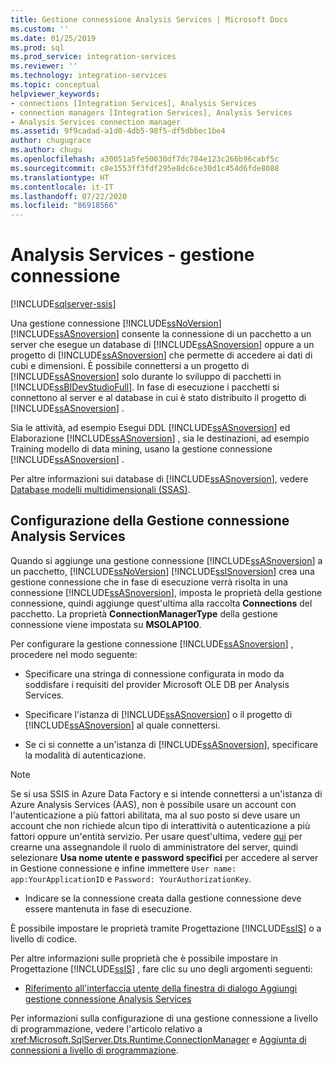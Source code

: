 ```yaml
---
title: Gestione connessione Analysis Services | Microsoft Docs
ms.custom: ''
ms.date: 01/25/2019
ms.prod: sql
ms.prod_service: integration-services
ms.reviewer: ''
ms.technology: integration-services
ms.topic: conceptual
helpviewer_keywords:
- connections [Integration Services], Analysis Services
- connection managers [Integration Services], Analysis Services
- Analysis Services connection manager
ms.assetid: 9f9cadad-a1d0-4db5-98f5-df5dbbec1be4
author: chugugrace
ms.author: chugu
ms.openlocfilehash: a30051a5fe50030df7dc784e123c266b96cabf5c
ms.sourcegitcommit: c8e1553ff3fdf295e8dc6ce30d1c454d6fde8088
ms.translationtype: HT
ms.contentlocale: it-IT
ms.lasthandoff: 07/22/2020
ms.locfileid: "86918566"
---
```

# <a name="analysis-services-connection-manager"></a>Analysis Services - gestione connessione

[!INCLUDE[sqlserver-ssis](../../includes/applies-to-version/sqlserver-ssis.md)]


  Una gestione connessione [!INCLUDE[ssNoVersion](../../includes/ssnoversion-md.md)] [!INCLUDE[ssASnoversion](../../includes/ssasnoversion-md.md)] consente la connessione di un pacchetto a un server che esegue un database di [!INCLUDE[ssASnoversion](../../includes/ssasnoversion-md.md)] oppure a un progetto di [!INCLUDE[ssASnoversion](../../includes/ssasnoversion-md.md)] che permette di accedere ai dati di cubi e dimensioni. È possibile connettersi a un progetto di [!INCLUDE[ssASnoversion](../../includes/ssasnoversion-md.md)] solo durante lo sviluppo di pacchetti in [!INCLUDE[ssBIDevStudioFull](../../includes/ssbidevstudiofull-md.md)]. In fase di esecuzione i pacchetti si connettono al server e al database in cui è stato distribuito il progetto di [!INCLUDE[ssASnoversion](../../includes/ssasnoversion-md.md)] .  
  
 Sia le attività, ad esempio Esegui DDL [!INCLUDE[ssASnoversion](../../includes/ssasnoversion-md.md)] ed Elaborazione [!INCLUDE[ssASnoversion](../../includes/ssasnoversion-md.md)] , sia le destinazioni, ad esempio Training modello di data mining, usano la gestione connessione [!INCLUDE[ssASnoversion](../../includes/ssasnoversion-md.md)] .  
  
 Per altre informazioni sui database di [!INCLUDE[ssASnoversion](../../includes/ssasnoversion-md.md)], vedere [Database modelli multidimensionali &#40;SSAS&#41;](https://docs.microsoft.com/analysis-services/multidimensional-models/multidimensional-model-databases-ssas).  
  
## <a name="configuration-of-the-analysis-services-connection-manager"></a>Configurazione della Gestione connessione Analysis Services  
 Quando si aggiunge una gestione connessione [!INCLUDE[ssASnoversion](../../includes/ssasnoversion-md.md)] a un pacchetto, [!INCLUDE[ssNoVersion](../../includes/ssnoversion-md.md)] [!INCLUDE[ssISnoversion](../../includes/ssisnoversion-md.md)] crea una gestione connessione che in fase di esecuzione verrà risolta in una connessione [!INCLUDE[ssASnoversion](../../includes/ssasnoversion-md.md)], imposta le proprietà della gestione connessione, quindi aggiunge quest'ultima alla raccolta **Connections** del pacchetto. La proprietà **ConnectionManagerType** della gestione connessione viene impostata su **MSOLAP100**.  
  
 Per configurare la gestione connessione [!INCLUDE[ssASnoversion](../../includes/ssasnoversion-md.md)] , procedere nel modo seguente:  
  
-   Specificare una stringa di connessione configurata in modo da soddisfare i requisiti del provider Microsoft OLE DB per Analysis Services.  
  
-   Specificare l'istanza di [!INCLUDE[ssASnoversion](../../includes/ssasnoversion-md.md)] o il progetto di [!INCLUDE[ssASnoversion](../../includes/ssasnoversion-md.md)] al quale connettersi.  
  
-   Se ci si connette a un'istanza di [!INCLUDE[ssASnoversion](../../includes/ssasnoversion-md.md)], specificare la modalità di autenticazione.  

> [!NOTE]    
>  Se si usa SSIS in Azure Data Factory e si intende connettersi a un'istanza di Azure Analysis Services (AAS), non è possibile usare un account con l'autenticazione a più fattori abilitata, ma al suo posto si deve usare un account che non richiede alcun tipo di interattività o autenticazione a più fattori oppure un'entità servizio. Per usare quest'ultima, vedere [qui](https://docs.microsoft.com/azure/analysis-services/analysis-services-service-principal) per crearne una assegnandole il ruolo di amministratore del server, quindi selezionare **Usa nome utente e password specifici** per accedere al server in Gestione connessione e infine immettere `User name: app:YourApplicationID` e `Password: YourAuthorizationKey`.
  
-   Indicare se la connessione creata dalla gestione connessione deve essere mantenuta in fase di esecuzione.  
  
 È possibile impostare le proprietà tramite Progettazione [!INCLUDE[ssIS](../../includes/ssis-md.md)] o a livello di codice.  
  
 Per altre informazioni sulle proprietà che è possibile impostare in Progettazione [!INCLUDE[ssIS](../../includes/ssis-md.md)] , fare clic su uno degli argomenti seguenti:  
  
-   [Riferimento all'interfaccia utente della finestra di dialogo Aggiungi gestione connessione Analysis Services](../../integration-services/connection-manager/add-analysis-services-connection-manager-dialog-box-ui-reference.md)  
  
 Per informazioni sulla configurazione di una gestione connessione a livello di programmazione, vedere l'articolo relativo a <xref:Microsoft.SqlServer.Dts.Runtime.ConnectionManager> e [Aggiunta di connessioni a livello di programmazione](../../integration-services/building-packages-programmatically/adding-connections-programmatically.md).  
  
  
